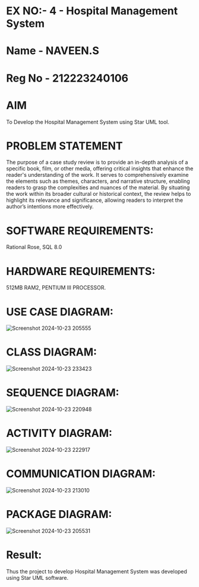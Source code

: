 # EX NO:- 4  -  Hospital Management System
# Name - NAVEEN.S
# Reg No - 212223240106
# AIM
To Develop the Hospital Management System using Star UML tool.
# PROBLEM STATEMENT
The purpose of a case study review is to provide an in-depth analysis of a specific book, film, or other media, offering critical insights that enhance the reader's understanding of the work. It serves to comprehensively examine the elements such as themes, characters, and narrative structure, enabling readers to grasp the complexities and nuances of the material. By situating the work within its broader cultural or historical context, the review helps to highlight its relevance and significance, allowing readers to interpret the author’s intentions more effectively. 
 
# SOFTWARE REQUIREMENTS:
Rational Rose,
SQL 8.0
# HARDWARE REQUIREMENTS:
512MB RAM2, PENTIUM III PROCESSOR.

# USE CASE DIAGRAM:

![Screenshot 2024-10-23 205555](https://github.com/user-attachments/assets/7dd0c0ef-7efe-48a1-8f33-2f96c2abdd6f)

# CLASS DIAGRAM:

![Screenshot 2024-10-23 233423](https://github.com/user-attachments/assets/f1804a7d-f8cf-499a-a077-6903e7c9b08d)

# SEQUENCE DIAGRAM:

![Screenshot 2024-10-23 220948](https://github.com/user-attachments/assets/905e93b8-31e4-4812-8e62-0c6001b7b1e4)

# ACTIVITY DIAGRAM:

![Screenshot 2024-10-23 222917](https://github.com/user-attachments/assets/675d3c6b-d37e-4ddd-a440-d20d76b4aba6)

# COMMUNICATION DIAGRAM:

![Screenshot 2024-10-23 213010](https://github.com/user-attachments/assets/b6a2f123-54fd-4eaf-b351-8d1dcead0645)

# PACKAGE DIAGRAM: 

![Screenshot 2024-10-23 205531](https://github.com/user-attachments/assets/353b79c4-b32c-4064-b311-1e6eb3d37a8d)

# Result:
 
Thus the project to develop Hospital Management System was developed using Star UML software.
